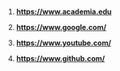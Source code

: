 1.   **https://www.academia.edu**

2.   **https://www.google.com/**

3.  **https://www.youtube.com/**

4.   **https://www.github.com/**
